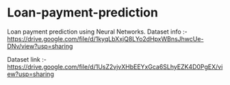 # Loan-payment-prediction
Loan payment prediction using Neural Networks.
Dataset info :- https://drive.google.com/file/d/1kyqLbXxjQ8LYo2dHpxWBnsJhwcUe-DNv/view?usp=sharing

Dataset link :- https://drive.google.com/file/d/1UsZ2vjvXHbEEYxGca6SLhyEZK4D0PgEX/view?usp=sharing
